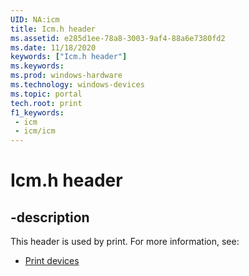 ```yaml
---
UID: NA:icm
title: Icm.h header
ms.assetid: e285d1ee-78a8-3003-9af4-88a6e7380fd2
ms.date: 11/18/2020
keywords: ["Icm.h header"]
ms.keywords: 
ms.prod: windows-hardware
ms.technology: windows-devices
ms.topic: portal
tech.root: print
f1_keywords:
 - icm
 - icm/icm
---
```


# Icm.h header

## -description

This header is used by print. For more information, see:

- [Print devices](../_print/index.md)<br><br>
